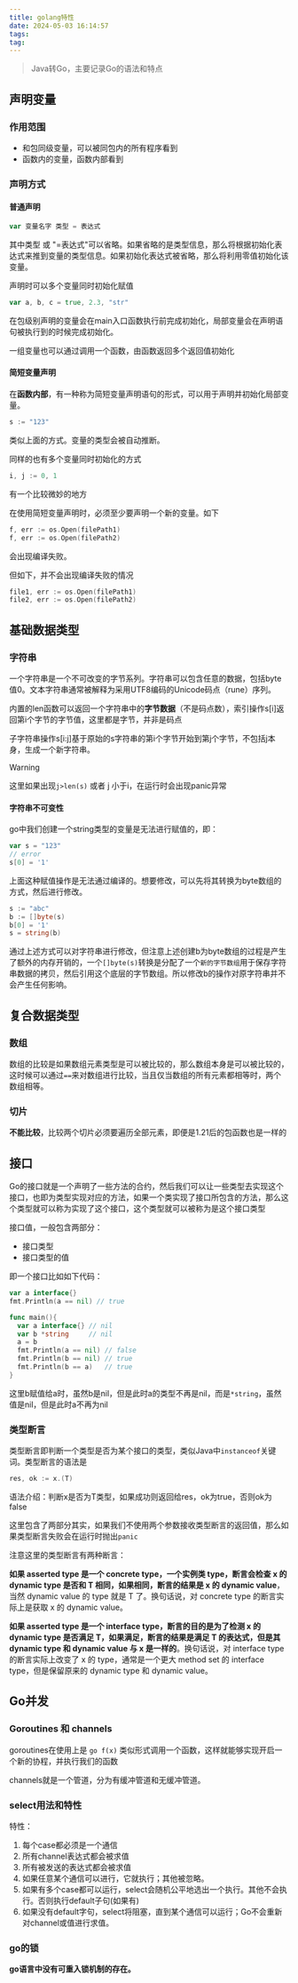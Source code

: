 ```yaml
---
title: golang特性
date: 2024-05-03 16:14:57
tags:
tag:
---
```



> Java转Go，主要记录Go的语法和特点

## 声明变量

### 作用范围

- 和包同级变量，可以被同包内的所有程序看到
- 函数内的变量，函数内部看到

### 声明方式

#### 普通声明

```go
var 变量名字 类型 = 表达式
```

其中类型 或 "=表达式"可以省略。如果省略的是类型信息，那么将根据初始化表达式来推到变量的类型信息。如果初始化表达式被省略，那么将利用零值初始化该变量。

声明时可以多个变量同时初始化赋值

```go
var a, b, c = true, 2.3, "str"
```

在包级别声明的变量会在main入口函数执行前完成初始化，局部变量会在声明语句被执行到的时候完成初始化。

一组变量也可以通过调用一个函数，由函数返回多个返回值初始化

#### 简短变量声明

在**函数内部**，有一种称为简短变量声明语句的形式，可以用于声明并初始化局部变量。

```go
s := "123"
```

类似上面的方式。变量的类型会被自动推断。

同样的也有多个变量同时初始化的方式

```go
i, j := 0, 1
```

有一个比较微妙的地方

在使用简短变量声明时，必须至少要声明一个新的变量。如下

```go
f, err := os.Open(filePath1)
f, err := os.Open(filePath2)
```

会出现编译失败。

但如下，并不会出现编译失败的情况

```go
file1, err := os.Open(filePath1)
file2, err := os.Open(filePath2)
```

## 基础数据类型

### 字符串

一个字符串是一个不可改变的字节系列。字符串可以包含任意的数据，包括byte值0。文本字符串通常被解释为采用UTF8编码的Unicode码点（rune）序列。

内置的len函数可以返回一个字符串中的**字节数据**（不是码点数），索引操作s[i]返回第i个字节的字节值，这里都是字节，并非是码点

子字符串操作s[i:j]基于原始的s字符串的第i个字节开始到第j个字节，不包括j本身，生成一个新字符串。

>[!warning]
>
>这里如果出现`j>len(s)` 或者 j 小于i，在运行时会出现panic异常

#### 字符串不可变性

go中我们创建一个string类型的变量是无法进行赋值的，即：

```go
var s = "123"
// error
s[0] = '1'
```

上面这种赋值操作是无法通过编译的。想要修改，可以先将其转换为byte数组的方式，然后进行修改。

```go
s := "abc"
b := []byte(s)
b[0] = '1'
s = string(b)
```

通过上述方式可以对字符串进行修改，但注意上述创建b为byte数组的过程是产生了额外的内存开销的，一个`[]byte(s)`转换是分配了一个`新的字节数组`用于保存字符串数据的拷贝，然后引用这个底层的字节数组。所以修改b的操作对原字符串并不会产生任何影响。

## 复合数据类型

### 数组

数组的比较是如果数组元素类型是可以被比较的，那么数组本身是可以被比较的，这时候可以通过`==`来对数组进行比较，当且仅当数组的所有元素都相等时，两个数组相等。

### 切片

**不能比较**，比较两个切片必须要遍历全部元素，即便是1.21后的包函数也是一样的

## 接口

Go的接口就是一个声明了一些方法的合约，然后我们可以让一些类型去实现这个接口，也即为类型实现对应的方法，如果一个类实现了接口所包含的方法，那么这个类型就可以称为实现了这个接口，这个类型就可以被称为是这个接口类型

接口值，一般包含两部分：

- 接口类型
- 接口类型的值

即一个接口比如如下代码：

```go
var a interface{}
fmt.Println(a == nil) // true
```

```go
func main(){
  var a interface{} // nil
  var b *string     // nil
  a = b
  fmt.Println(a == nil) // false
  fmt.Println(b == nil) // true
  fmt.Println(b == a)   // true
}
```

这里b赋值给a时，虽然b是nil，但是此时a的类型不再是nil，而是`*string`，虽然值是nil，但是此时a不再为nil

### 类型断言

类型断言即判断一个类型是否为某个接口的类型，类似Java中`instanceof`关键词。类型断言的语法是

```go
res, ok := x.(T)
```

语法介绍：判断x是否为T类型，如果成功则返回给res，ok为true，否则ok为false

这里包含了两部分其实，如果我们不使用两个参数接收类型断言的返回值，那么如果类型断言失败会在运行时抛出`panic`

注意这里的类型断言有两种断言：

**如果 asserted type 是一个 concrete type，一个实例类 type，断言会检查 x 的 dynamic type 是否和 T 相同，如果相同，断言的结果是 x 的 dynamic value**，当然 dynamic value 的 type 就是 T 了。换句话说，对 concrete type 的断言实际上是获取 x 的 dynamic value。

**如果 asserted type 是一个 interface type，断言的目的是为了检测 x 的 dynamic type 是否满足 T，如果满足，断言的结果是满足 T 的表达式，但是其 dynamic type 和 dynamic value 与 x 是一样的**。换句话说，对 interface type 的断言实际上改变了 x 的 type，通常是一个更大 method set 的 interface type，但是保留原来的 dynamic type 和 dynamic value。



## Go并发

### Goroutines 和 channels

goroutines在使用上是 `go f(x)` 类似形式调用一个函数，这样就能够实现开启一个新的协程，并执行我们的函数

channels就是一个管道，分为有缓冲管道和无缓冲管道。

### select用法和特性

特性：

1. 每个case都必须是一个通信
2. 所有channel表达式都会被求值
3. 所有被发送的表达式都会被求值
4. 如果任意某个通信可以进行，它就执行；其他被忽略。
5. 如果有多个case都可以运行，select会随机公平地选出一个执行。其他不会执行。否则执行default子句(如果有)
6. 如果没有default字句，select将阻塞，直到某个通信可以运行；Go不会重新对channel或值进行求值。

### go的锁

**go语言中没有可重入锁机制的存在。**
